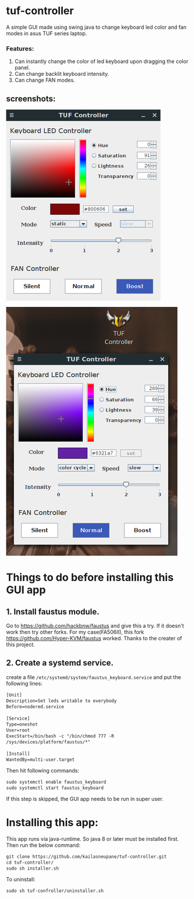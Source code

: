 # tuf-controller
A simple GUI made using swing java to change keyboard led color and fan modes in asus TUF series laptop.

### Features:
1. Can instantly change the color of led keyboard upon dragging the color panel.
2. Can change backlit keyboard intensity.
3. Can change FAN modes.

## screenshots:
![screenshot1](./screenshots/screenshot1.png)

![screenshot3](./screenshots/screenshot3.png)


# Things to do before installing this GUI app
## 1. Install faustus module.
Go to https://github.com/hackbnw/faustus and give this a try. If it doesn't work then try other forks. For my case(FA506II), this fork https://github.com/Hyper-KVM/faustus worked. Thanks to the creater of this project.

## 2. Create a systemd service.
create a file `/etc/systemd/system/faustus_keyboard.service` and put the following lines:
```
[Unit]
Description=Set leds writable to everybody
Before=nodered.service

[Service]
Type=oneshot
User=root
ExecStart=/bin/bash -c "/bin/chmod 777 -R /sys/devices/platform/faustus/*"

[Install]
WantedBy=multi-user.target
```
Then hit following commands:
```
sudo systemctl enable faustus_keyboard
sudo systemctl start faustus_keyboard
```
If this step is skipped, the GUI app needs to be run in super user.

# Installing this app:
This app runs via java-runtime. So java 8 or later must be installed first. Then run the below command:
```
git clone https://github.com/kailasneupane/tuf-controller.git
cd tuf-controller/
sudo sh installer.sh
```
To uninstall:
```
sudo sh tuf-confroller/uninstaller.sh
```
